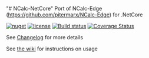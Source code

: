 "# NCalc-NetCore" 
Port of NCalc-Edge (https://github.com/pitermarx/NCalc-Edge) for .NetCore

[![nuget](https://buildstats.info/nuget/RestSharp.Authenticators.Digest)](http://www.nuget.org/packages/RestSharp.Authenticators.Digest)
[![license](https://img.shields.io/github/license/bernardbr/RestSharp.Authenticators.Digest)](https://img.shields.io/github/license/bernardbr/RestSharp.Authenticators.Digest)
[![Build status](https://ci.appveyor.com/api/projects/status/c2epgt465hxo5bff?svg=true)](https://ci.appveyor.com/project/tonyrapozo/ncalc-netcore)
[![Coverage Status](https://coveralls.io/repos/github/Alterdata/NCalc-NetCore/badge.svg)](https://coveralls.io/github/Alterdata/NCalc-NetCore)

See [Changelog](https://github.com/Alterdata/NCalc-NetCore/wiki/Changelog) for more details

See [the wiki](https://github.com/Alterdata/NCalc-NetCore/wiki) for instructions on usage

